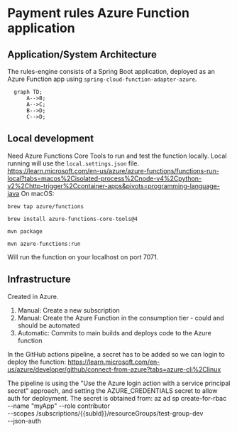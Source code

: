 # Payment rules Azure Function application

## Application/System Architecture
The rules-engine consists of a Spring Boot application, deployed as an Azure Function app using `spring-cloud-function-adapter-azure`. 

```mermaid
  graph TD;
      A-->B;
      A-->C;
      B-->D;
      C-->D;
```


## Local development

Need Azure Functions Core Tools to run and test the function locally. Local running will use the `local.settings.json` file.
https://learn.microsoft.com/en-us/azure/azure-functions/functions-run-local?tabs=macos%2Cisolated-process%2Cnode-v4%2Cpython-v2%2Chttp-trigger%2Ccontainer-apps&pivots=programming-language-java
On macOS:

`
brew tap azure/functions
`

`
brew install azure-functions-core-tools@4
`

`
mvn package
`

`
mvn azure-functions:run
`

Will run the function on your localhost on port 7071.

## Infrastructure
Created in Azure.

1. Manual: Create a new subscription
2. Manual: Create the Azure Function in the consumption tier - could and should be automated
3. Automatic: Commits to main builds and deploys code to the Azure function


In the GitHub actions pipeline, a secret has to be added so we can login to deploy the function:
https://learn.microsoft.com/en-us/azure/developer/github/connect-from-azure?tabs=azure-cli%2Clinux

The pipeline is using the "Use the Azure login action with a service principal secret" approach, and setting
the AZURE_CREDENTIALS secret to allow auth for deployment. The secret is obtained from:
az ad sp create-for-rbac --name "myApp" --role contributor \
--scopes /subscriptions/{{subId}}/resourceGroups/test-group-dev  \
--json-auth